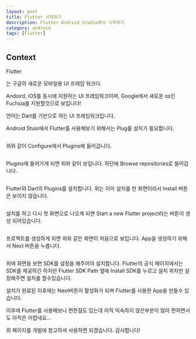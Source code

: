 ```yaml
---
layout: post
title: Flutter 시작하기
description: Flutter Android Studio에서 시작하기
category: android
tags: [Flutter]
---
```


## Context


<p class="intro"><span class="dropcap">Flutter</span></p>는 구글의 새로운 모바일용 UI 프레임 워크다.

Andoird, iOS를 동시에 지원하는 UI 프레임워크이며, Google에서 새로운 os인 Fuchsia를 지원할것으로 보입니다!

언어는 Dart를 기반으로 하는 UI 프레임워크입니다.

Android Stuio에서 Flutter를 사용해보기 위해서는 Plug를 설치가 필요합니다.

<img src="{{ '/assets/img/Flutter_post/flutter_Start1.PNG' | prepend: site.baseurl }}" alt="">

위와 같이 Configure에서 Plugins에 들어갑니다.

<img src="{{ '/assets/img/Flutter_post/flutter_Start2.PNG' | prepend: site.baseurl }}" alt="">

Plugins에 들어가게 되면 위와 같이 보입니다.
  하단에 Browse repositories로 들어갑니다.

<img src="{{ '/assets/img/Flutter_post/flutter_Start3.PNG' | prepend: site.baseurl }}" alt="">

Flutter와 Dart의 Plugins를 설치합니다.
  위는 이미 설치를 한 화면이라서 Install 버튼은 보이지 않습니다.


<img src="{{ '/assets/img/Flutter_post/flutter_Start5.PNG' | prepend: site.baseurl }}" alt="">

설치를 하고 다시 첫 화면으로 나오게 되면 Start a new Flutter project라는 버튼이 생성 되어있습니다.

<img src="{{ '/assets/img/Flutter_post/flutter_Start6.PNG' | prepend: site.baseurl }}" alt="">

프로젝트를 생성하게 되면 위와 같은 화면이 처음으로 보입니다.
 App을 생성하기 위해서 Next 버튼을 누릅니다.

<img src="{{ '/assets/img/Flutter_post/flutter_Start7.PNG' | prepend: site.baseurl }}" alt="">

위에 화면을 보면 SDK를 설정을 해주어야 설치합니다.
 Flutter의 공식 페이지에서는 SDK를 제공하긴 하지만 Flutter SDK Path 옆에 Install SDK를 누르고 설치 위치만 설정해주면 설치를 할수있습니다.

 설치가 완료된 이후에는 Next버튼이 활성화가 되며 Flutter를 사용한 App을 만들수 있습니다.

 이후에 Flutter를 사용해보니 편한점도 있는데 아직 익숙하지 않은부분이 많아 편하면서도 아직은 어렵네요...

 [Flutter 공식 페이지]: https://flutter.io/
 위 페이지를 개발에 참고하셔 사용하면 되겠습니다.
 감사합니다!
